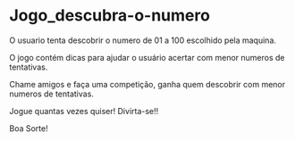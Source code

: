 # Jogo_descubra-o-numero

O usuario tenta descobrir o numero de 01 a 100 escolhido pela maquina.

O jogo contém dicas para ajudar o usuário acertar com menor numeros de tentativas.

Chame amigos e faça uma competição, ganha quem descobrir com menor numeros de tentativas.

Jogue quantas vezes quiser! Divirta-se!!

Boa Sorte!
